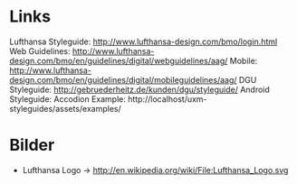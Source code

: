 # Links

Lufthansa Styleguide: http://www.lufthansa-design.com/bmo/login.html
	Web Guidelines: http://www.lufthansa-design.com/bmo/en/guidelines/digital/webguidelines/aag/
	Mobile: http://www.lufthansa-design.com/bmo/en/guidelines/digital/mobileguidelines/aag/
DGU Styleguide: http://gebruederheitz.de/kunden/dgu/styleguide/
Android Styleguide:
Accodion Example: http://localhost/uxm-styleguides/assets/examples/



# Bilder
- Lufthansa Logo -> http://en.wikipedia.org/wiki/File:Lufthansa_Logo.svg
